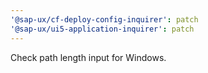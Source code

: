 ```yaml
---
'@sap-ux/cf-deploy-config-inquirer': patch
'@sap-ux/ui5-application-inquirer': patch
---
```


Check path length input for Windows.
